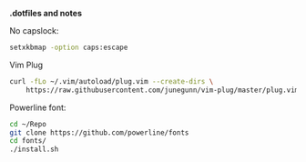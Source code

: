 **.dotfiles and notes**

No capslock:
```bash
setxkbmap -option caps:escape
```

Vim Plug
```bash
curl -fLo ~/.vim/autoload/plug.vim --create-dirs \
    https://raw.githubusercontent.com/junegunn/vim-plug/master/plug.vim
```

Powerline font:
```bash
cd ~/Repo
git clone https://github.com/powerline/fonts
cd fonts/
./install.sh
```
